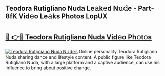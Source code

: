 ## Teodora Rutigliano Nuda Le𝚊k𝚎d N𝚞𝚍e - Part-8fK Vid𝚎o Le𝚊ks Photos LopUX

# <h2><a href="http://fbeoo2.evod.top/?m=Teodora+Rutigliano+Nuda">🔗 👉🔴 Teodora Rutigliano Nuda Vid𝚎o Ph𝚘t𝚘s</a></h2>

[![Teodora Rutigliano Nuda N𝚞d𝚎s](https://i.imgur.com/8V9OHl7.gif)](http://fbeoo2.evod.top/?m=Teodora+Rutigliano+Nuda)
Online personality Teodora Rutigliano Nuda sharing dance and lifestyle content. A public figure like Teodora Rutigliano Nuda, with a large platform and a captive audience, can use his influence to bring about positive change. 
